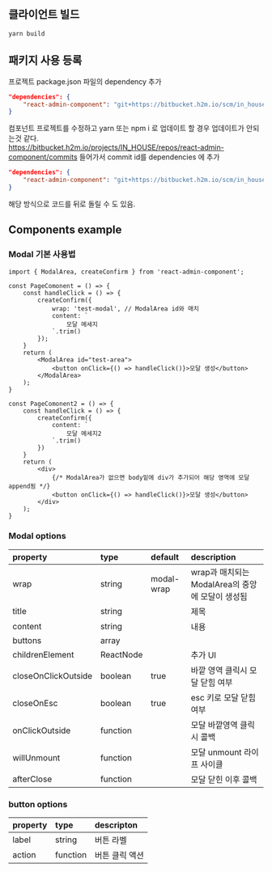 ## 클라이언트 빌드
```
yarn build
```

## 패키지 사용 등록 
프로젝트 package.json 파일의 dependency 추가
```json
"dependencies": {
	"react-admin-component": "git+https://bitbucket.h2m.io/scm/in_house/react-admin-component.git"
}
```

컴포넌트 프로젝트를 수정하고 yarn 또는 npm i 로 업데이트 할 경우 업데이트가 안되는것 같다.  
https://bitbucket.h2m.io/projects/IN_HOUSE/repos/react-admin-component/commits 들어가서 commit id를 dependencies 에 추가

```json
"dependencies": {
	"react-admin-component": "git+https://bitbucket.h2m.io/scm/in_house/react-admin-component.git#{commit}"
}
```
해당 방식으로 코드를 뒤로 돌릴 수 도 있음.
  

## Components example

### Modal 기본 사용법
```tsx
import { ModalArea, createConfirm } from 'react-admin-component';

const PageComonent = () => {
	const handleClick = () => {
		createConfirm({
			wrap: 'test-modal', // ModalArea id와 매치
			content: `
				모달 메세지
			`.trim()
		});
	}
	return (
		<ModalArea id="test-area">
			<button onClick={() => handleClick()}>모달 생성</button>
		</ModalArea>
	);
}

const PageComonent2 = () => {
	const handleClick = () => {
		createConfirm({
			content: `
				모달 메세지2
			`.trim()
		})
	}
	return (
		<div>
			{/* ModalArea가 없으면 body밑에 div가 추가되어 해당 영역에 모달 append됨 */}
			<button onClick={() => handleClick()}>모달 생성</button>
		</div>
	);
}
```

### Modal options
|property|type|default|description|
|:-------|:----|:----|:---------|
|wrap|string|modal-wrap|wrap과 매치되는 ModalArea의 중앙에 모달이 생성됨|
|title|string||제목|
|content|string||내용|
|buttons|array|||
|childrenElement|ReactNode||추가 UI|
|closeOnClickOutside|boolean|true|바깥 영역 클릭시 모달 닫힘 여부|
|closeOnEsc|boolean|true|esc 키로 모달 닫힘 여부|
|onClickOutside|function||모달 바깥영역 클릭시 콜백|
|willUnmount|function||모달 unmount 라이프 사이클|
|afterClose|function||모달 닫힌 이후 콜백|


### button options
|property|type|descripton|
|:-------|:----|:---------|
|label|string|버튼 라벨|
|action|function|버튼 클릭 액션|

